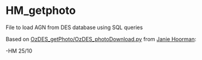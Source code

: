 # HM_getphoto
File to load AGN from DES database using SQL queries

Based on [OzDES_getPhoto/OzDES_photoDownload.py](https://github.com/jhoormann/OzDES_getPhoto/blob/master/OzDES_photoDownload.py) from [Janie Hoorman](https://jhoormann.github.io/):

-HM 25/10
